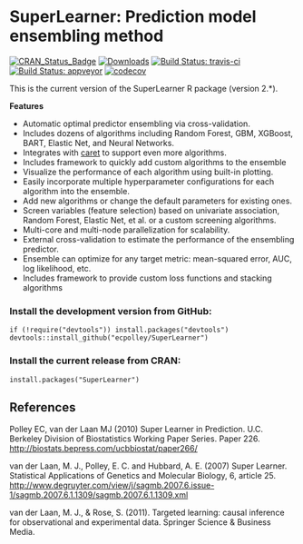 # SuperLearner: Prediction model ensembling method

[![CRAN_Status_Badge](http://www.r-pkg.org/badges/version/SuperLearner)](http://cran.r-project.org/web/packages/SuperLearner)
[![Downloads](http://cranlogs.r-pkg.org/badges/SuperLearner)](http://cran.rstudio.com/package=SuperLearner)
[![Build Status: travis-ci](https://travis-ci.org/ecpolley/SuperLearner.svg?branch=master)](https://travis-ci.org/ecpolley/SuperLearner)
[![Build Status: appveyor](https://ci.appveyor.com/api/projects/status/github/ecpolley/SuperLearner?branch=master&svg=true)](https://ci.appveyor.com/api/projects/status/github/ecpolley/SuperLearner?branch=master&svg=true)
[![codecov](https://codecov.io/gh/ecpolley/SuperLearner/branch/master/graph/badge.svg)](https://codecov.io/gh/ecpolley/SuperLearner)

This is the current version of the SuperLearner R package (version 2.*).

**Features**
* Automatic optimal predictor ensembling via cross-validation.
* Includes dozens of algorithms including Random Forest, GBM, XGBoost, BART, Elastic Net, and Neural Networks.
* Integrates with [caret](http://github.com/topepo/caret) to support even more algorithms.
* Includes framework to quickly add custom algorithms to the ensemble
* Visualize the performance of each algorithm using built-in plotting.
* Easily incorporate multiple hyperparameter configurations for each algorithm into the ensemble.
* Add new algorithms or change the default parameters for existing ones.
* Screen variables (feature selection) based on univariate association, Random Forest, Elastic Net, et al. or a custom screening algorithms.
* Multi-core and multi-node parallelization for scalability.
* External cross-validation to estimate the performance of the ensembling predictor.
* Ensemble can optimize for any target metric: mean-squared error, AUC, log likelihood, etc.
* Includes framework to provide custom loss functions and stacking algorithms

### Install the development version from GitHub:

```
if (!require("devtools")) install.packages("devtools")
devtools::install_github("ecpolley/SuperLearner")
```

### Install the current release from CRAN:
```
install.packages("SuperLearner")
```

[devtools]: https://github.com/hadley/devtools
[CRAN]: https://cran.r-project.org/web/packages/SuperLearner/index.html

## References 

Polley EC, van der Laan MJ (2010) Super Learner in Prediction. U.C. Berkeley Division of Biostatistics Working Paper Series. Paper 226. <http://biostats.bepress.com/ucbbiostat/paper266/>

van der Laan, M. J., Polley, E. C. and Hubbard, A. E. (2007) Super Learner. Statistical Applications of Genetics and Molecular Biology, 6, article 25. <http://www.degruyter.com/view/j/sagmb.2007.6.issue-1/sagmb.2007.6.1.1309/sagmb.2007.6.1.1309.xml>

van der Laan, M. J., & Rose, S. (2011). Targeted learning: causal inference for observational and experimental data. Springer Science & Business Media.
